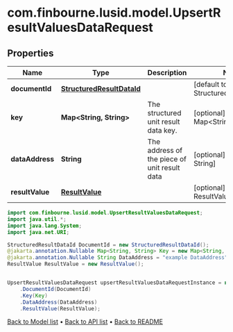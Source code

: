 # com.finbourne.lusid.model.UpsertResultValuesDataRequest

## Properties

Name | Type | Description | Notes
------------ | ------------- | ------------- | -------------
**documentId** | [**StructuredResultDataId**](StructuredResultDataId.md) |  | [default to StructuredResultDataId]
**key** | **Map&lt;String, String&gt;** | The structured unit result data key. | [optional] [default to Map<String, String>]
**dataAddress** | **String** | The address of the piece of unit result data | [optional] [default to String]
**resultValue** | [**ResultValue**](ResultValue.md) |  | [optional] [default to ResultValue]

```java
import com.finbourne.lusid.model.UpsertResultValuesDataRequest;
import java.util.*;
import java.lang.System;
import java.net.URI;

StructuredResultDataId DocumentId = new StructuredResultDataId();
@jakarta.annotation.Nullable Map<String, String> Key = new Map<String, String>();
@jakarta.annotation.Nullable String DataAddress = "example DataAddress";
ResultValue ResultValue = new ResultValue();


UpsertResultValuesDataRequest upsertResultValuesDataRequestInstance = new UpsertResultValuesDataRequest()
    .DocumentId(DocumentId)
    .Key(Key)
    .DataAddress(DataAddress)
    .ResultValue(ResultValue);
```


[Back to Model list](../README.md#documentation-for-models) &#8226; [Back to API list](../README.md#documentation-for-api-endpoints) &#8226; [Back to README](../README.md)
